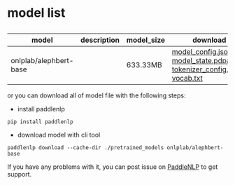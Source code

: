 #  model list

##  

| model  | description | model_size  | download         |
| --- | --- | --- | --- |
|onlplab/alephbert-base|  | 633.33MB | [model_config.json](https://bj.bcebos.com/paddlenlp/models/community/onlplab/alephbert-base/model_config.json)<br>[model_state.pdparams](https://bj.bcebos.com/paddlenlp/models/community/onlplab/alephbert-base/model_state.pdparams)<br>[tokenizer_config.json](https://bj.bcebos.com/paddlenlp/models/community/onlplab/alephbert-base/tokenizer_config.json)<br>[vocab.txt](https://bj.bcebos.com/paddlenlp/models/community/onlplab/alephbert-base/vocab.txt) |

or you can download all of model file with the following steps:

* install paddlenlp

```shell
pip install paddlenlp
```

* download model with cli tool

```shell
paddlenlp download --cache-dir ./pretrained_models onlplab/alephbert-base
```

If you have any problems with it, you can post issue on [PaddleNLP](https://github.com/PaddlePaddle/PaddleNLP) to get support.
